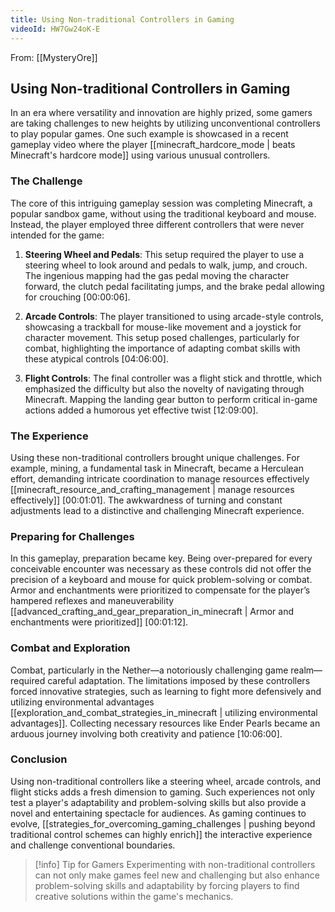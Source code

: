 ```yaml
---
title: Using Non-traditional Controllers in Gaming
videoId: HW7Gw24oK-E
---
```


From: [[MysteryOre]] <br/> 
## Using Non-traditional Controllers in Gaming

In an era where versatility and innovation are highly prized, some gamers are taking challenges to new heights by utilizing unconventional controllers to play popular games. One such example is showcased in a recent gameplay video where the player [[minecraft_hardcore_mode | beats Minecraft's hardcore mode]] using various unusual controllers.

### The Challenge

The core of this intriguing gameplay session was completing Minecraft, a popular sandbox game, without using the traditional keyboard and mouse. Instead, the player employed three different controllers that were never intended for the game:

1. **Steering Wheel and Pedals**: This setup required the player to use a steering wheel to look around and pedals to walk, jump, and crouch. The ingenious mapping had the gas pedal moving the character forward, the clutch pedal facilitating jumps, and the brake pedal allowing for crouching [<a class="yt-timestamp" data-t="00:00:06">00:00:06</a>].

2. **Arcade Controls**: The player transitioned to using arcade-style controls, showcasing a trackball for mouse-like movement and a joystick for character movement. This setup posed challenges, particularly for combat, highlighting the importance of adapting combat skills with these atypical controls [<a class="yt-timestamp" data-t="04:06:00">04:06:00</a>].

3. **Flight Controls**: The final controller was a flight stick and throttle, which emphasized the difficulty but also the novelty of navigating through Minecraft. Mapping the landing gear button to perform critical in-game actions added a humorous yet effective twist [<a class="yt-timestamp" data-t="12:09:00">12:09:00</a>].

### The Experience

Using these non-traditional controllers brought unique challenges. For example, mining, a fundamental task in Minecraft, became a Herculean effort, demanding intricate coordination to manage resources effectively [[minecraft_resource_and_crafting_management | manage resources effectively]] [<a class="yt-timestamp" data-t="00:01:01">00:01:01</a>]. The awkwardness of turning and constant adjustments lead to a distinctive and challenging Minecraft experience.

### Preparing for Challenges

In this gameplay, preparation became key. Being over-prepared for every conceivable encounter was necessary as these controls did not offer the precision of a keyboard and mouse for quick problem-solving or combat. Armor and enchantments were prioritized to compensate for the player’s hampered reflexes and maneuverability [[advanced_crafting_and_gear_preparation_in_minecraft | Armor and enchantments were prioritized]] [<a class="yt-timestamp" data-t="00:01:12">00:01:12</a>].

### Combat and Exploration

Combat, particularly in the Nether—a notoriously challenging game realm—required careful adaptation. The limitations imposed by these controllers forced innovative strategies, such as learning to fight more defensively and utilizing environmental advantages [[exploration_and_combat_strategies_in_minecraft | utilizing environmental advantages]]. Collecting necessary resources like Ender Pearls became an arduous journey involving both creativity and patience [<a class="yt-timestamp" data-t="10:06:00">10:06:00</a>].

### Conclusion

Using non-traditional controllers like a steering wheel, arcade controls, and flight sticks adds a fresh dimension to gaming. Such experiences not only test a player's adaptability and problem-solving skills but also provide a novel and entertaining spectacle for audiences. As gaming continues to evolve, [[strategies_for_overcoming_gaming_challenges | pushing beyond traditional control schemes can highly enrich]] the interactive experience and challenge conventional boundaries.

> [!info] Tip for Gamers
> Experimenting with non-traditional controllers can not only make games feel new and challenging but also enhance problem-solving skills and adaptability by forcing players to find creative solutions within the game's mechanics.